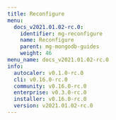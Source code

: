```yaml
---
title: Reconfigure
menu:
  docs_v2021.01.02-rc.0:
    identifier: mg-reconfigure
    name: Reconfigure
    parent: mg-mongodb-guides
    weight: 46
menu_name: docs_v2021.01.02-rc.0
info:
  autocaler: v0.1.0-rc.0
  cli: v0.16.0-rc.0
  community: v0.16.0-rc.0
  enterprise: v0.3.0-rc.0
  installer: v0.16.0-rc.0
  version: v2021.01.02-rc.0
---
```


